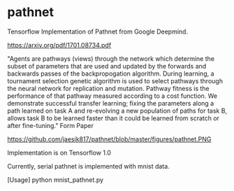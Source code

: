 # pathnet

Tensorflow Implementation of Pathnet from Google Deepmind.

https://arxiv.org/pdf/1701.08734.pdf

"Agents are pathways (views) through the network which determine the subset of parameters that are used and updated by the forwards and backwards passes of the backpropogation algorithm. During learning, a tournament selection genetic algorithm is used to select pathways through the neural network for replication and mutation. Pathway fitness is the performance of that pathway measured according to a cost function. We demonstrate successful transfer learning; fixing the parameters along a path learned on task A and re-evolving a new population of paths for task B, allows task B to be learned faster than it could be learned from scratch or after fine-tuning."
Form Paper

https://github.com/jaesik817/pathnet/blob/master/figures/pathnet.PNG

Implementation is on Tensorflow 1.0

Currently, serial pathnet is implemented with mnist data.

[Usage]
python mnist_pathnet.py
